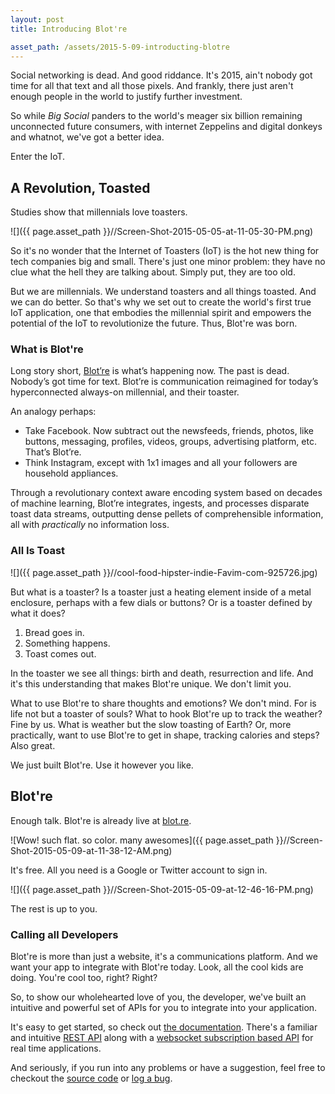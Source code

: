 ```yaml
---
layout: post
title: Introducing Blot're

asset_path: /assets/2015-5-09-introducting-blotre
---
```


Social networking is dead. And good riddance. It's 2015, ain't nobody got time for all that text and all those pixels. And frankly, there just aren't enough people in the world to justify further investment.

So while *Big Social* panders to the world's meager six billion remaining unconnected future consumers, with internet Zeppelins and digital donkeys and whatnot, we've got a better idea.

Enter the IoT.

## A Revolution, Toasted 
Studies show that millennials love toasters. 

![]({{ page.asset_path }}//Screen-Shot-2015-05-05-at-11-05-30-PM.png)

So it's no wonder that the Internet of Toasters (IoT) is the hot new thing for tech companies big and small. There's just one minor problem: they have no clue what the hell they are talking about. Simply put, they are too old.

But we are millennials. We understand toasters and all things toasted. And we can do better. So that's why we set out to create the world's first true IoT application, one that embodies the millennial spirit and empowers the potential of the IoT to revolutionize the future. Thus, Blot're was born.

### What is Blot're
Long story short, [Blot’re][blotre] is what’s happening now. The past is dead. Nobody’s got time for text. Blot’re is communication reimagined for today’s hyperconnected always-on millennial, and their toaster.

An analogy perhaps:

* Take Facebook. Now subtract out the newsfeeds, friends, photos, like buttons, messaging, profiles, videos, groups, advertising platform, etc. That’s Blot’re.
* Think Instagram, except with 1x1 images and all your followers are household appliances.

Through a revolutionary context aware encoding system based on decades of machine learning, Blot’re integrates, ingests, and processes disparate toast data streams, outputting dense pellets of comprehensible information, all with *practically* no information loss.

### All Is Toast

![]({{ page.asset_path }}//cool-food-hipster-indie-Favim-com-925726.jpg)

But what is a toaster? Is a toaster just a heating element inside of a metal enclosure, perhaps with a few dials or buttons? Or is a toaster defined by what it does?

1. Bread goes in.
2. Something happens.
3. Toast comes out.

In the toaster we see all things: birth and death, resurrection and life. And it's this understanding that makes Blot're unique. We don't limit you.

What to use Blot're to share thoughts and emotions? We don't mind. For is life not but a toaster of souls? What to hook Blot're up to track the weather? Fine by us. What is weather but the slow toasting of Earth? Or, more practically, want to use Blot're to get in shape, tracking calories and steps? Also great.

We just built Blot're. Use it however you like.


## Blot're
Enough talk. Blot're is already live at [blot.re][blotre].

![Wow! such flat. so color. many awesomes]({{ page.asset_path }}//Screen-Shot-2015-05-09-at-11-38-12-AM.png)

It's free. All you need is a Google or Twitter account to sign in.

![]({{ page.asset_path }}//Screen-Shot-2015-05-09-at-12-46-16-PM.png)

The rest is up to you.


### Calling all Developers
Blot're is more than just a website, it's a communications platform. And we want your app to integrate with Blot're today. Look, all the cool kids are doing. You're cool too, right? Right?

So, to show our wholehearted love of you, the developer, we've built an intuitive and powerful set of APIs for you to integrate into your application.

It's easy to get started, so check out [the documentation](https://github.com/mattbierner/blotre/wiki/Api). There's a familiar and intuitive [REST API][rest] along with a [websocket subscription based API](https://github.com/mattbierner/blotre/wiki/subscriptions) for real time applications.

And seriously, if you run into any problems or have a suggestion, feel free to checkout the [source code][source] or [log a bug](https://github.com/mattbierner/blotre/issues).



[blotre]: https://blot.re

[develop]: https://github.com/mattbierner/blotre/wiki
[rest]: https://github.com/mattbierner/blotre/wiki/REST
[source]: https://github.com/mattbierner/blotre/issues

